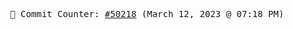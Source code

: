 <p align="center">
    <samp>
        📮 Commit Counter: <a href="https://github.com/Javascript-void0/Javascript-void0/commits/main">#50218</a> (March 12, 2023 @ 07:18 PM)
    </samp>
</p>